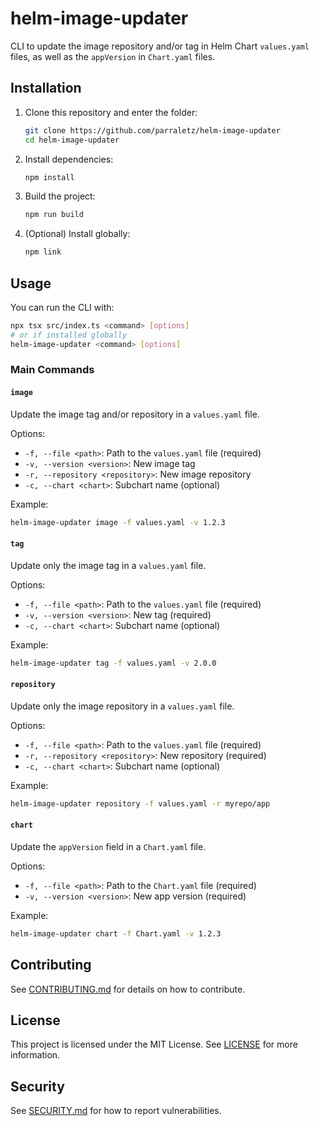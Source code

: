 # helm-image-updater

CLI to update the image repository and/or tag in Helm Chart `values.yaml` files, as well as the `appVersion` in `Chart.yaml` files.

## Installation

1. Clone this repository and enter the folder:
   ```sh
   git clone https://github.com/parraletz/helm-image-updater
   cd helm-image-updater
   ```
2. Install dependencies:
   ```sh
   npm install
   ```
3. Build the project:
   ```sh
   npm run build
   ```
4. (Optional) Install globally:
   ```sh
   npm link
   ```

## Usage

You can run the CLI with:

```sh
npx tsx src/index.ts <command> [options]
# or if installed globally
helm-image-updater <command> [options]
```

### Main Commands

#### `image`

Update the image tag and/or repository in a `values.yaml` file.

Options:

- `-f, --file <path>`: Path to the `values.yaml` file (required)
- `-v, --version <version>`: New image tag
- `-r, --repository <repository>`: New image repository
- `-c, --chart <chart>`: Subchart name (optional)

Example:

```sh
helm-image-updater image -f values.yaml -v 1.2.3
```

#### `tag`

Update only the image tag in a `values.yaml` file.

Options:

- `-f, --file <path>`: Path to the `values.yaml` file (required)
- `-v, --version <version>`: New tag (required)
- `-c, --chart <chart>`: Subchart name (optional)

Example:

```sh
helm-image-updater tag -f values.yaml -v 2.0.0
```

#### `repository`

Update only the image repository in a `values.yaml` file.

Options:

- `-f, --file <path>`: Path to the `values.yaml` file (required)
- `-r, --repository <repository>`: New repository (required)
- `-c, --chart <chart>`: Subchart name (optional)

Example:

```sh
helm-image-updater repository -f values.yaml -r myrepo/app
```

#### `chart`

Update the `appVersion` field in a `Chart.yaml` file.

Options:

- `-f, --file <path>`: Path to the `Chart.yaml` file (required)
- `-v, --version <version>`: New app version (required)

Example:

```sh
helm-image-updater chart -f Chart.yaml -v 1.2.3
```

## Contributing

See [CONTRIBUTING.md](CONTRIBUTING.md) for details on how to contribute.

## License

This project is licensed under the MIT License. See [LICENSE](LICENSE) for more information.

## Security

See [SECURITY.md](SECURITY.md) for how to report vulnerabilities.
